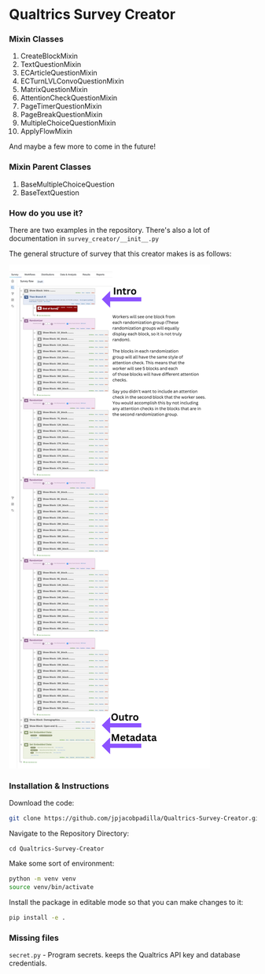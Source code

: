 # **Qualtrics Survey Creator**

### **Mixin Classes**
1. CreateBlockMixin
2. TextQuestionMixin
3. ECArticleQuestionMixin
4. ECTurnLVLConvoQuestionMixin
5. MatrixQuestionMixin
6. AttentionCheckQuestionMixin
7. PageTimerQuestionMixin
8. PageBreakQuestionMixin
9. MultipleChoiceQuestionMixin
10. ApplyFlowMixin

And maybe a few more to come in the future!

### Mixin Parent Classes
1. BaseMultipleChoiceQuestion
2. BaseTextQuestion

### **How do you use it?**

There are two examples in the repository. There's also a lot of documentation in ```survey_creator/__init__.py```

The general structure of survey that this creator makes is as follows:

![An image of a Qualtrics survey "flow"](examples/flow-example.png)


### Installation & Instructions

Download the code:
```bash
git clone https://github.com/jpjacobpadilla/Qualtrics-Survey-Creator.git
```

Navigate to the Repository Directory:
```
cd Qualtrics-Survey-Creator
```

Make some sort of environment:
```bash
python -m venv venv
source venv/bin/activate
```

Install the package in editable mode so that you can make changes to it:
```bash
pip install -e .
```

### Missing files

```secret.py``` - Program secrets. keeps the Qualtrics API key and database credentials.
